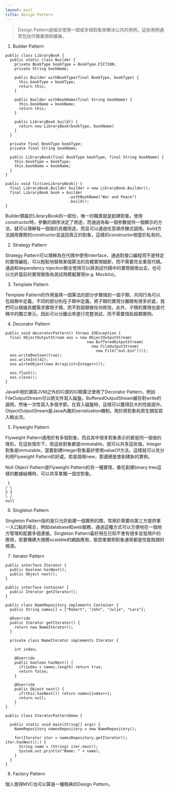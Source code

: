 ```yaml
---
layout: post
title: Design Pattern
---
```


> Design Pattern是組合使用一個或多個對象來解決公共的用例，這些用例通常包括代碼重用和擴展。

1. Builder Pattern

```
public class LibraryBook {
  public static class Builder {
    private BookType bookType = BookType.FICTION;
    private String bookName;
    
    public Builder withBookType(final BookType, bookType) {
      this.bookType = bookType;
      return this;
    }
    
    public Builder withBookName(final String bookName) {
      this.bookName = bookName;
      return this;
    }
    
    public LibraryBook build() {
      return new LibraryBook(bookType, bookName)
    }
  }
  
  private final BookType bookType;
  private final String bookName;
  
  public LibraryBook(final BookType bookType, final String bookName) {
    this.bookType = bookType;
    this.bookName = bookName;
  }
}
```
```
public void fictionLibraryBook() {
  final LibraryBook.Builder builder = new LibraryBook.Builder();
  final LibraryBook book = builder
                            .withBookName("War and Peace")
                            .build();
}
```
Builder類屬於LibraryBook的一部份，唯一的職責就是創建對象。使用constructor時，參數的順序決定了用途，而通過為每一個參數提供一個顯示的方法，就可以理解每一個值的具體用途，而且可以通過任意順序鍊式調用。build方法調用實際的constructor並返回真正的對象，這樣的constructor相當於私有的。

2. Strategy Pattern

Strategy Pattern可以理解為在代碼中使用interface，通過對接口編程而不是特定的實現編程，可以輕鬆地替換某個算法的具體實現細節，而不需要完全重寫代碼。通過和dependency injection聯合使用可以將測試代碼中的實現替換出去，也可以允許當前的實現替換為測試用模擬實現(e.g. Mockito)。

3. Template Pattern

Template Pattern的作用是將一個算法的部分步驟搞到一個子類，共同行為可以在超類中定義，不同的部分則在子類中定義。將子類的實現分離開有很多好處，我們可以根據具體需求實現子類，而不對超類做任何修改。此外，子類的實現也是代碼中的獨立單元，因此可以分離出來進行完整測試，而不需要借助超類實例。

4. Decorator Pattern

```
public void decoratorPattern() throws IOException {
  final ObjectOutputStream oos = new ObjectOutputStream(
                                    new BufferedOutputStream(
                                      new FileOutputStream(
                                        new File("out.bin"))));
  oos.writeBoolean(true);
  oos.writeInt(42);
  oos.wirteObject(new ArrayList<Integer>());
  
  oos.flush();
  oos.close();
}
```
Java中用於讀寫JVM之外的IO源的IO類廣泛使用了Decorator Pattern，例如FileOutputStream可以將文件寫入磁盤。BufferedOutputStream緩存對write的調用，然後一次性寫入多個字節。在寫入磁盤時，這樣可以獲得巨大的性能提升。ObjectOutputStream是Java內置的serialization機制，用於將對象和原生類型寫入輸出流。

5. Flyweight Pattern

Flyweight Pattern適用於有多個對象，而且其中很多對象表示的都是同一個值的情形。在這些情形下，若這些對象都是immutable，就可以共享這些值。Integer對象是immutable，當要創建Integer對象最好使用valueOf方法，這樣就可以充分利用Flyweight Pattern的好處。若是調用new，那邊總是會創建新的實例。

Null Object Pattern是Flyweight Pattern的另一種實現，像在創建binary tree這樣的數據結構時，可以共享單獨一個空對象。
```
 1
/ \
2 3
\ /
null
```

6. Singleton Pattern

Singleton Pattern指的是只允許創建一個實例的類，常用於需要向第三方提供單一入口點的場合，例如database和web服務，通過這種方式可以方便地在一個地方管理和配置多個連接。Singleton Pattern最好用在已知不會有很多並發用戶的應用，若要構建大規模scalable的網路應用，那麼單實例對象通常都是性能瓶頸的根源。

7. Iterator Pattern

```
public interface Iterator {
  public boolean hasNext();
  public Object next();
}
```
```
public interface Container {
  public Iterator getIterator();
}
```
```
public class NameRepository implements Container {
  public String names[] = {"Robert", "John", "Julie", "Lora"};
  
  @Override
  public Iterator getIterator() {
    return new NameIterator();
  }
  
  private class NameIterator implements Iterator {
    
    int index;
    
    @Override
    public boolean hasNext() {
      if(index < names.length) return true;
      return false;
    }
    
    @Override
    public Object next() {
      if(this.hasNext()) return names[index++];
      return null;
    }
}
```
```
public class IteratorPatternDemo {

  public static void main(String[] args) {
    NameRepository namesRepository = new NameRepository();
    
    for(Iterator iter = namesRepository.getIterator(); iter.hasNext();) {
      String name = (String) iter.next();
      System.out.println("Name: " + name);
    }
  }
}
```

8. Factory Pattern

個人覺得MVC也可以算是一種精典的Design Pattern。
